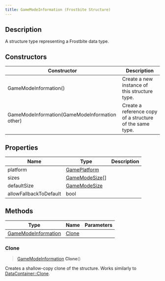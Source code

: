 ```yaml
---
title: GameModeInformation (Frostbite Structure)
---
```

## Description

A structure type representing a Frostbite data type.

## Constructors

| Constructor                                    | Description                                              |
| ---------------------------------------------- | -------------------------------------------------------- |
| GameModeInformation()                          | Create a new instance of this structure type.            |
| GameModeInformation(GameModeInformation other) | Create a reference copy of a structure of the same type. |

## Properties

| Name                   | Type                             | Description |
| ---------------------- | -------------------------------- | ----------- |
| platform               | [GamePlatform](GamePlatform)     |             |
| sizes                  | [GameModeSize](GameModeSize)\[\] |             |
| defaultSize            | [GameModeSize](GameModeSize)     |             |
| allowFallbackToDefault | bool                             |             |

## Methods

| Type                                       | Name            | Parameters |
| ------------------------------------------ | --------------- | ---------- |
| [GameModeInformation](GameModeInformation) | [Clone](#clone) |            |

### Clone

> [GameModeInformation](GameModeInformation) **Clone**()

Creates a shallow-copy clone of the structure. Works similarly to [DataContainer::Clone](/vext/ref/cls/shr/datacontainer#clone).
